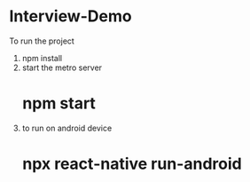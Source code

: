 # Interview-Demo
To run the project 
1) npm install 
2) start the metro server
    <h1>npm start</h1>
3) to run on android device 
    <h1> npx react-native run-android </h1>
